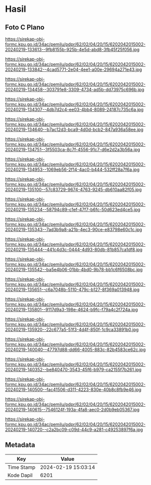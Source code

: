 # Hasil

## Foto C Plano

https://sirekap-obj-formc.kpu.go.id/34ac/pemilu/pdpr/62/02/04/20/15/6202042015002-20240219-133613--9fb8155b-925b-4e5d-abd8-3fb45f25f056.jpg

https://sirekap-obj-formc.kpu.go.id/34ac/pemilu/pdpr/62/02/04/20/15/6202042015002-20240219-133842--4cad5771-2e04-4ee1-a00e-29694a271e43.jpg

https://sirekap-obj-formc.kpu.go.id/34ac/pemilu/pdpr/62/02/04/20/15/6202042015002-20240219-134458--303791e8-3309-4734-ad5b-dd73975c696b.jpg

https://sirekap-obj-formc.kpu.go.id/34ac/pemilu/pdpr/62/02/04/20/15/6202042015002-20240219-134307--4db7d2c4-ee03-4bb4-8089-24187c735c6a.jpg

https://sirekap-obj-formc.kpu.go.id/34ac/pemilu/pdpr/62/02/04/20/15/6202042015002-20240219-134640--b7ac12d3-bca9-4d0d-bcb2-847a936a58ee.jpg

https://sirekap-obj-formc.kpu.go.id/34ac/pemilu/pdpr/62/02/04/20/15/6202042015002-20240219-134751--3f5503ca-8c7f-4556-91c7-d6e2d2a3b56a.jpg

https://sirekap-obj-formc.kpu.go.id/34ac/pemilu/pdpr/62/02/04/20/15/6202042015002-20240219-134953--1069eb56-2f14-4ac0-b444-532ff28a7f6a.jpg

https://sirekap-obj-formc.kpu.go.id/34ac/pemilu/pdpr/62/02/04/20/15/6202042015002-20240219-135100--57c83729-9674-4763-9245-db610aa82f05.jpg

https://sirekap-obj-formc.kpu.go.id/34ac/pemilu/pdpr/62/02/04/20/15/6202042015002-20240219-135234--58794c89-c1ef-47f7-b6fc-50d623ed4ce5.jpg

https://sirekap-obj-formc.kpu.go.id/34ac/pemilu/pdpr/62/02/04/20/15/6202042015002-20240219-135343--7ad3b9a8-a21b-4ec3-90ce-e83798e60c1c.jpg

https://sirekap-obj-formc.kpu.go.id/34ac/pemilu/pdpr/62/02/04/20/15/6202042015002-20240219-135444--441c4d3c-0444-4d93-80db-81b857ca1df8.jpg

https://sirekap-obj-formc.kpu.go.id/34ac/pemilu/pdpr/62/02/04/20/15/6202042015002-20240219-135542--ba5e4b06-01bb-4bd0-9b78-bb1c6f6508bc.jpg

https://sirekap-obj-formc.kpu.go.id/34ac/pemilu/pdpr/62/02/04/20/15/6202042015002-20240219-135651--c6a7048b-5110-479c-b127-8f369a013948.jpg

https://sirekap-obj-formc.kpu.go.id/34ac/pemilu/pdpr/62/02/04/20/15/6202042015002-20240219-135801--9117d9a3-198e-4624-b9fc-f79a4c2f724a.jpg

https://sirekap-obj-formc.kpu.go.id/34ac/pemilu/pdpr/62/02/04/20/15/6202042015002-20240219-135920--22c677a5-51f3-4d4f-850f-1c9ca33891b0.jpg

https://sirekap-obj-formc.kpu.go.id/34ac/pemilu/pdpr/62/02/04/20/15/6202042015002-20240219-140040--47797d88-dd66-4005-883c-82b4583ce62c.jpg

https://sirekap-obj-formc.kpu.go.id/34ac/pemilu/pdpr/62/02/04/20/15/6202042015002-20240219-140352--be840470-3543-45f6-b979-ca2155f7b261.jpg

https://sirekap-obj-formc.kpu.go.id/34ac/pemilu/pdpr/62/02/04/20/15/6202042015002-20240219-140500--fac41506-d311-4223-830e-40b8c8fb9e46.jpg

https://sirekap-obj-formc.kpu.go.id/34ac/pemilu/pdpr/62/02/04/20/15/6202042015002-20240219-140615--7546124f-193a-4fa8-aec0-2d0b9eb05367.jpg

https://sirekap-obj-formc.kpu.go.id/34ac/pemilu/pdpr/62/02/04/20/15/6202042015002-20240219-140720--c2a2bc09-c09d-44c9-a281-c49253897f6a.jpg


## Metadata

| Key        | Value               |
| ---------- | ------------------- |
| Time Stamp | 2024-02-19 15:03:14 |
| Kode Dapil | 6201                |



